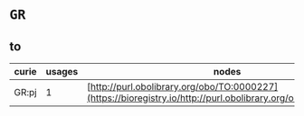 # `GR`

## to

| curie   |   usages | nodes                                                                                                         |
|---------|----------|---------------------------------------------------------------------------------------------------------------|
| GR:pj   |        1 | [http://purl.obolibrary.org/obo/TO:0000227](https://bioregistry.io/http://purl.obolibrary.org/obo/TO:0000227) |

